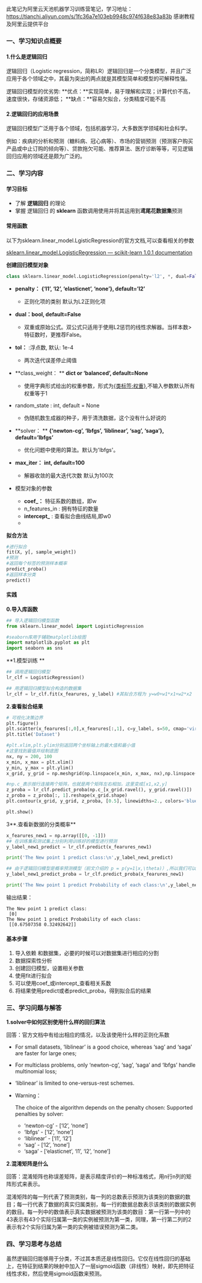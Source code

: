 此笔记为阿里云天池机器学习训练营笔记，学习地址：https://tianchi.aliyun.com/s/1fc36a7e103eb9948c974f638e83a83b
感谢教程及阿里云提供平台



### 一、学习知识点概要

 #### 1.什么是逻辑回归

逻辑回归（Logistic regression，简称LR）逻辑回归是一个分类模型，并且广泛应用于各个领域之中，其最为突出的两点就是其模型简单和模型的可解释性强。

逻辑回归模型的优劣势:
**优点：**实现简单，易于理解和实现；计算代价不高，速度很快，存储资源低；
**缺点：**容易欠拟合，分类精度可能不高

#### 2.逻辑回归的应用场景

逻辑回归模型广泛用于各个领域，包括机器学习，大多数医学领域和社会科学。

例如：疾病的分析和预测（糖料病、冠心病等）、市场的营销预测（预测客户购买产品或中止订购的倾向等）、贷款拖欠可能、推荐算法、医疗诊断等等，可见逻辑回归应用的领域还是颇为广泛的。

### 二、学习内容

#### 学习目标

- 了解 **逻辑回归** 的理论
- 掌握 逻辑回归 的 **sklearn** 函数调用使用并将其运用到**鸢尾花数据集**预测



#### 常用函数

以下为sklearn.linear_model.LgisticRegression的官方文档,可以查看相关的参数

[sklearn.linear_model.LogisticRegression — scikit-learn 1.0.1 documentation](https://scikit-learn.org/stable/modules/generated/sklearn.linear_model.LogisticRegression.html?highlight=logisticregression#sklearn.linear_model.LogisticRegression)

**创建回归模型对象**

```python
class sklearn.linear_model.LogisticRegression(penalty='l2', *, dual=False, tol=0.0001, C=1.0, fit_intercept=True, intercept_scaling=1, class_weight=None, random_state=None, solver='lbfgs', max_iter=100, multi_class='auto', verbose=0, warm_start=False, n_jobs=None, l1_ratio=None)
```

- **penalty：**  **{‘l1’, ‘l2’, ‘elasticnet’, ‘none’}, default=’l2’**
  - 正则化项的类别 默认为L2正则化项
- **dual：bool, default=False**
  - 双重或原始公式。双公式只适用于使用L2惩罚的线性求解器。当样本数> 特征数时，更推荐False。
- **tol：** :浮点数, 默认: 1e-4
  -  两次迭代误差停止阈值
- **class_weight： ** **dict or ‘balanced’, default=None**
  - 使用字典形式给出的权重参数，形式为<u>{类标签:权重}</u>,不输入参数默认所有权重等于1
- random_state : int, default = None
  - 伪随机数生成器的种子，用于清洗数据，这个没有什么好说的
- **solver： ** **{‘newton-cg’, ‘lbfgs’, ‘liblinear’, ‘sag’, ‘saga’}, default=’lbfgs’**
  - 优化问题中使用的算法。默认为'lbfgs'。
- **max_iter：** **int, default=100**
  - 解器收敛的最大迭代次数  默认为100次


- 模型对象的参数
  - **coef_：** 特征系数的数组，即w
  - n_features_in : 拥有特征的数量
  - **intercept_** : 查看拟合曲线结局,即w0
  - 

**拟合方法**

```python
#进行拟合
fit(X, y[, sample_weight])
#预测
#返回每个标签的预测样本概率
predict_proba()
#返回样本分类
predict()
```



#### 实践

**0.导入库函数**

```python
## 导入逻辑回归模型函数
from sklearn.linear_model import LogisticRegression

#seaborn库用于辅助matplotlib绘图
import matplotlib.pyplot as plt
import seaborn as sns
```

**1.模型训练 **

```python
## 调用逻辑回归模型
lr_clf = LogisticRegression()

## 用逻辑回归模型拟合构造的数据集
lr_clf = lr_clf.fit(x_fearures, y_label) #其拟合方程为 y=w0+w1*x1+w2*x2
```

**2.查看拟合结果**

```python
# 可视化决策边界
plt.figure()
plt.scatter(x_fearures[:,0],x_fearures[:,1], c=y_label, s=50, cmap='viridis')
plt.title('Dataset')

#plt.xlim,plt.ylim分别返回两个坐标轴上的最大值和最小值
#这里找到最值并绘制底图
nx, ny = 200, 100
x_min, x_max = plt.xlim()
y_min, y_max = plt.ylim()
x_grid, y_grid = np.meshgrid(np.linspace(x_min, x_max, nx),np.linspace(y_min, y_max, ny))

#np.c_表示按行连接两个矩阵，也就是两个矩阵左右相加，这里变成[x1,x2,y]
z_proba = lr_clf.predict_proba(np.c_[x_grid.ravel(), y_grid.ravel()])
z_proba = z_proba[:, 1].reshape(x_grid.shape)
plt.contour(x_grid, y_grid, z_proba, [0.5], linewidths=2., colors='blue')

plt.show()
```

3**.查看新数据的分类概率**

```python
x_fearures_new1 = np.array([[0, -1]])
## 在训练集和测试集上分别利用训练好的模型进行预测
y_label_new1_predict = lr_clf.predict(x_fearures_new1)

print('The New point 1 predict class:\n',y_label_new1_predict)

## 由于逻辑回归模型是概率预测模型（前文介绍的 p = p(y=1|x,\theta)）,所以我们可以利用 predict_proba 函数预测其概率
y_label_new1_predict_proba = lr_clf.predict_proba(x_fearures_new1)

print('The New point 1 predict Probability of each class:\n',y_label_new1_predict_proba)
```

输出结果：

```shell
The New point 1 predict class:
 [0]
The New point 1 predict Probability of each class:
 [[0.67507358 0.32492642]]
```



#### 基本步骤

1. 导入依赖 和数据集，必要的时候可以对数据集进行相应的分割
2. 数据探索性分析
3. 创建回归模型，设置相关参数
4. 使用fit进行拟合
5. 可以使用coef_或intercept\_查看相关系数
6. 将结果使用predict或者predict_proba，得到拟合后的结果

### 三、学习问题与解答

**1.solver中如何区别使用什么样的回归算法**

回答：官方文档中有给出相应的情况，以及该使用什么样的正则化系数

- For small datasets, ‘liblinear’ is a good choice, whereas ‘sag’ and ‘saga’ are faster for large ones;

- For multiclass problems, only ‘newton-cg’, ‘sag’, ‘saga’ and ‘lbfgs’ handle multinomial loss;

- ‘liblinear’ is limited to one-versus-rest schemes.

- Warning：

  The choice of the algorithm depends on the penalty chosen: Supported penalties by solver:

  - ‘newton-cg’ - [‘l2’, ‘none’]
  - ‘lbfgs’ - [‘l2’, ‘none’]
  - ‘liblinear’ - [‘l1’, ‘l2’]
  - ‘sag’ - [‘l2’, ‘none’]
  - ‘saga’ - [‘elasticnet’, ‘l1’, ‘l2’, ‘none’]

**2.混淆矩阵是什么**

回答：混淆矩阵也称误差矩阵，是表示精度评价的一种标准格式，用n行n列的矩阵形式来表示。

混淆矩阵的每一列代表了预测类别，每一列的总数表示预测为该类别的数据的数目；每一行代表了数据的真实归属类别，每一行的数据总数表示该类别的数据实例的数目。每一列中的数值表示真实数据被预测为该类的数目：第一行第一列中的43表示有43个实际归属第一类的实例被预测为第一类，同理，第一行第二列的2表示有2个实际归属为第一类的实例被错误预测为第二类。

### 四、学习思考与总结

虽然逻辑回归能够用于分类，不过其本质还是线性回归。它仅在线性回归的基础上，在特征到结果的映射中加入了一层sigmoid函数（非线性）映射，即先把特征线性求和，然后使用sigmoid函数来预测。
